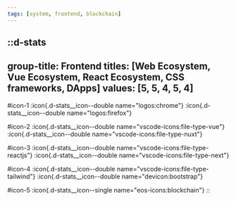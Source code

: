 ```yaml
---
tags: [system, frontend, blockchain]
---
```

::d-stats
---
group-title: Frontend
titles: [Web Ecosystem, Vue Ecosystem, React Ecosystem, CSS frameworks, DApps]
values: [5, 5, 4, 5, 4]
---
#icon-1
  :icon{.d-stats__icon--double name="logos:chrome"}
  :icon{.d-stats__icon--double name="logos:firefox"}

#icon-2
  :icon{.d-stats__icon--double name="vscode-icons:file-type-vue"}
  :icon{.d-stats__icon--double name="vscode-icons:file-type-nuxt"}

#icon-3
  :icon{.d-stats__icon--double name="vscode-icons:file-type-reactjs"}
  :icon{.d-stats__icon--double name="vscode-icons:file-type-next"}

#icon-4
  :icon{.d-stats__icon--double name="vscode-icons:file-type-tailwind"}
  :icon{.d-stats__icon--double name="devicon:bootstrap"}

#icon-5
  :icon{.d-stats__icon--single name="eos-icons:blockchain"}
::